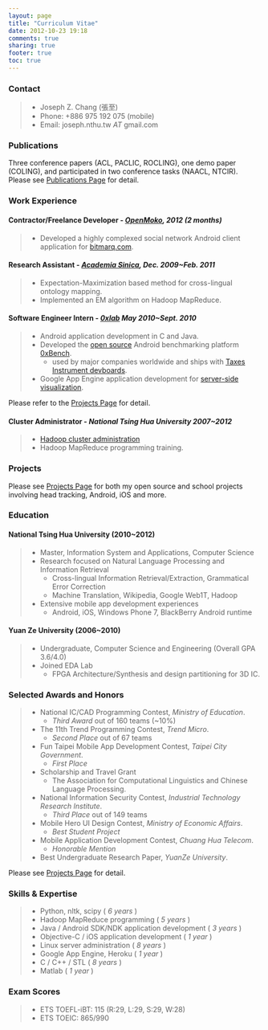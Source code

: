 ```yaml
---
layout: page
title: "Curriculum Vitae"
date: 2012-10-23 19:18
comments: true
sharing: true
footer: true
toc: true
---
```


### Contact 
> - Joseph Z. Chang (張至)
> - Phone: +886 975 192 075 (mobile)
> - Email: joseph.nthu.tw _AT_ gmail.com

### Publications
Three conference papers (ACL, PACLIC, ROCLING), one demo paper (COLING), and participated in two conference tasks (NAACL, NTCIR).
Please see [Publications Page](/publications) for detail.

### Work Experience

#### Contractor/Freelance Developer - *[OpenMoko](http://www.openmoko.com/), 2012 (2 months)*
> - Developed a highly complexed social network Android client application for [bitmarq.com](http://www.bitmarq.com).

#### Research Assistant - *[Academia Sinica](http://home.sinica.edu.tw/en/about/history_and_mission.html), Dec. 2009~Feb. 2011*
> - Expectation-Maximization based method for cross-lingual ontology mapping.
> - Implemented an EM algorithm on Hadoop MapReduce.

#### Software Engineer Intern - *[0xlab](http://0xlab.org) May 2010~Sept. 2010*
> - Android application development in C and Java.
> - Developed the [open source](http://code.google.com/p/0xbench/) Android benchmarking platform [0xBench](https://play.google.com/store/apps/details?id=org.zeroxlab.zeroxbenchmark). 
>   - used by major companies worldwide and ships with [Taxes Instrument devboards](http://processors.wiki.ti.com/index.php/Android_Comparative_Benchmarks#RowboPERF:_0xBench). 
> - Google App Engine application development for [server-side visualization](http://0xbenchmark.appspot.com).

Please refer to the [Projects Page](/projects) for detail.

#### Cluster Administrator - *National Tsing Hua University 2007~2012*
> - [Hadoop cluster administration](http://hadoop.nlpweb.org/)
> - Hadoop MapReduce programming training.

### Projects
Please see [Projects Page](/projects) for both my open source and school projects involving head tracking, Android, iOS and more.

### Education

#### National Tsing Hua University (2010~2012)
> - Master, Information System and Applications, Computer Science
> - Research focused on Natural Language Processing and Information Retrieval
>   - Cross-lingual Information Retrieval/Extraction, Grammatical Error Correction
>   - Machine Translation, Wikipedia, Google Web1T, Hadoop
> - Extensive mobile app development experiences
>   - Android, iOS, Windows Phone 7, BlackBerry Android runtime

#### Yuan Ze University (2006~2010)
> - Undergraduate, Computer Science and Engineering (Overall GPA 3.6/4.0)
> - Joined EDA Lab
>   - FPGA Architecture/Synthesis and design partitioning for 3D IC.

### Selected Awards and Honors
> - National IC/CAD Programming Contest, *Ministry of Education*.
>   - *Third Award* out of 160 teams (~10%)
> - The 11th Trend Programming Contest, *Trend Micro*.
>   - *Second Place* out of 67 teams 
> - Fun Taipei Mobile App Development Contest, *Taipei City Government*.
>   - *First Place* 
> - Scholarship and Travel Grant
>   - The Association for Computational Linguistics and Chinese Language Processing.
> - National Information Security Contest, *Industrial Technology Research Institute*.
>   - *Third Place* out of 149 teams
> - Mobile Hero UI Design Contest, *Ministry of Economic Affairs*.
>   - *Best Student Project*
> - Mobile Application Development Contest, *Chuang Hua Telecom*.
>   - *Honorable Mention*
> - Best Undergraduate Research Paper, *YuanZe University*.

Please see [Projects Page](/projects) for detail.

### Skills & Expertise
> - Python, nltk, scipy  ( *6 years* )
> - Hadoop MapReduce programming ( *5 years* )
> - Java / Android SDK/NDK application development ( *3 years* )
> - Objective-C / iOS application development ( *1 year* )
> - Linux server administration ( *8 years* )
> - Google App Engine, Heroku ( *1 year* )
> - C / C++ / STL ( *8 years* )
> - Matlab ( *1 year* )

### Exam Scores
> - ETS TOEFL-iBT: 115 (R:29, L:29, S:29, W:28)
> - ETS TOEIC: 865/990
